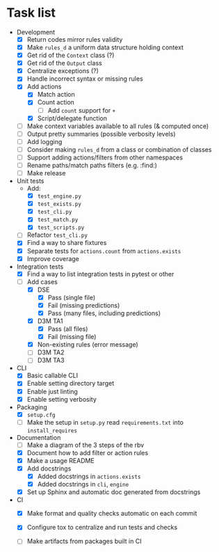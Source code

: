 # Task list 

- Development
    - [x] Return codes mirror rules validity
    - [x] Make `rules_d` a uniform data structure holding context
    - [x] Get rid of the `Context` class (?) 
    - [x] Get rid of the `Output` class
    - [x] Centralize exceptions (?)
    - [x] Handle incorrect syntax or missing rules
    - [x] Add actions
        - [x] Match action
        - [x] Count action
            - [ ] Add `count` support for `+`
        - [x] Script/delegate function
    - [ ] Make context variables available to all rules (& computed once)
    - [ ] Output pretty summaries (possible verbosity levels)
    - [ ] Add logging
    - [ ] Consider making `rules_d` from a class or combination of classes
    - [ ] Support adding actions/filters from other namespaces
    - [ ] Rename paths/match paths filters (e.g. :find:)
    - [ ] Make release
- Unit tests
    - Add: 
        - [x] `test_engine.py`
        - [x] `test_exists.py` 
        - [x] `test_cli.py`
        - [x] `test_match.py`
        - [x] `test_scripts.py`
    - [ ] Refactor `test_cli.py`
    - [x] Find a way to share fixtures
    - [x] Separate tests for `actions.count` from `actions.exists`
    - [x] Improve coverage
- Integration tests
    - [x] Find a way to list integration tests in pytest or other
    - [ ] Add cases
        - [x] DSE
            - [x] Pass (single file)
            - [x] Fail (missing predictions)
            - [x] Pass (many files, including predictions)
        - [x] D3M TA1
            - [x] Pass (all files)
            - [x] Fail (missing file)
        - [x] Non-existing rules (error message)
        - [ ] D3M TA2
        - [ ] D3M TA3
- CLI
    - [x] Basic callable CLI
    - [x] Enable setting directory target
    - [x] Enable just linting
    - [x] Enable setting verbosity 
- Packaging
    - [x] `setup.cfg`
    - [ ] Make the setup in `setup.py` read `requirements.txt` into `install_requires`
- Documentation
    - [ ] Make a diagram of the 3 steps of the rbv
    - [x] Document how to add filter or action rules
    - [x] Make a usage README
    - [x] Add docstrings 
        - [x] Added docstrings in `actions.exists` 
        - [x] Added docstrings in `cli`, `engine`
    - [x] Set up Sphinx and automatic doc generated from docstrings
 - CI 
    - [x] Make format and quality checks automatic on each commit
    - [x] Configure tox to centralize and run tests and checks
    - [ ] Make artifacts from packages built in CI 
     
    
